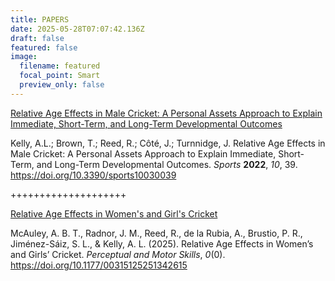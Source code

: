 ```yaml
---
title: PAPERS
date: 2025-05-28T07:07:42.136Z
draft: false
featured: false
image:
  filename: featured
  focal_point: Smart
  preview_only: false
---
```

[Relative Age Effects in Male Cricket: A Personal Assets Approach to Explain Immediate, Short-Term, and Long-Term Developmental Outcomes](https://onemoresummer.co.uk/post/relative-age-effects-in-male-cricket-a-personal-assets-approach-to-explain-immediate-short-term-and-long-term-developmental-outcomes/)

Kelly, A.L.; Brown, T.; Reed, R.; Côté, J.; Turnnidge, J. Relative Age Effects in Male Cricket: A Personal Assets Approach to Explain Immediate, Short-Term, and Long-Term Developmental Outcomes. *Sports* **2022**, *10*, 39. https://doi.org/10.3390/sports10030039

+﻿+++++++++++++++++++

[R﻿elative Age Effects in Women's and Girl's Cricket](https://onemoresummer.co.uk/post/new-paper-relative-age-effects-in-womens-and-girls-cricket/)

McAuley, A. B. T., Radnor, J. M., Reed, R., de la Rubia, A., Brustio, P. R., Jiménez-Sáiz, S. L., & Kelly, A. L. (2025). Relative Age Effects in Women’s and Girls’ Cricket. *Perceptual and Motor Skills*, *0*(0). <https://doi.org/10.1177/00315125251342615>
